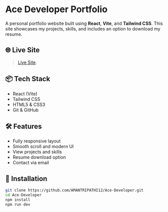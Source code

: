 # Ace Developer Portfolio

A personal portfolio website built using **React**, **Vite**, and **Tailwind CSS**. This site showcases my projects, skills, and includes an option to download my resume.

## 🌐 Live Site

> [Live Site](https://amantripathi12.github.io/Ace-Developer/).

## 📦 Tech Stack

- React (Vite)
- Tailwind CSS
- HTML5 & CSS3
- Git & GitHub

## 🛠 Features

- Fully responsive layout
- Smooth scroll and modern UI
- View projects and skills
- Resume download option
- Contact via email

## 📂 Installation

```bash
git clone https://github.com/AMANTRIPATHI12/Ace-Developer.git
cd Ace-Developer
npm install
npm run dev
